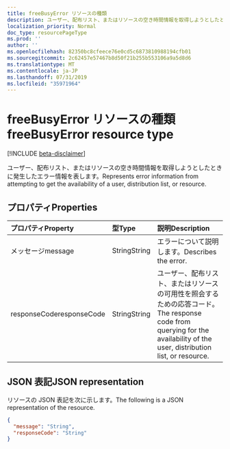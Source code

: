 ```yaml
---
title: freeBusyError リソースの種類
description: ユーザー、配布リスト、またはリソースの空き時間情報を取得しようとしたときに発生したエラー情報を表します。
localization_priority: Normal
doc_type: resourcePageType
ms.prod: ''
author: ''
ms.openlocfilehash: 82350bc8cfeece76e0cd5c6873810988194cfb01
ms.sourcegitcommit: 2c62457e57467b8d50f21b255b553106a9a5d8d6
ms.translationtype: MT
ms.contentlocale: ja-JP
ms.lasthandoff: 07/31/2019
ms.locfileid: "35971964"
---
```

# <a name="freebusyerror-resource-type"></a><span data-ttu-id="43b63-103">freeBusyError リソースの種類</span><span class="sxs-lookup"><span data-stu-id="43b63-103">freeBusyError resource type</span></span>

 [!INCLUDE [beta-disclaimer](../../includes/beta-disclaimer.md)]
 
<span data-ttu-id="43b63-104">ユーザー、配布リスト、またはリソースの空き時間情報を取得しようとしたときに発生したエラー情報を表します。</span><span class="sxs-lookup"><span data-stu-id="43b63-104">Represents error information from attempting to get the availability of a user, distribution list, or resource.</span></span>

## <a name="properties"></a><span data-ttu-id="43b63-105">プロパティ</span><span class="sxs-lookup"><span data-stu-id="43b63-105">Properties</span></span>
| <span data-ttu-id="43b63-106">プロパティ</span><span class="sxs-lookup"><span data-stu-id="43b63-106">Property</span></span>     | <span data-ttu-id="43b63-107">型</span><span class="sxs-lookup"><span data-stu-id="43b63-107">Type</span></span>   |<span data-ttu-id="43b63-108">説明</span><span class="sxs-lookup"><span data-stu-id="43b63-108">Description</span></span>|
|:---------------|:--------|:----------|
|<span data-ttu-id="43b63-109">メッセージ​​</span><span class="sxs-lookup"><span data-stu-id="43b63-109">message</span></span> |<span data-ttu-id="43b63-110">String</span><span class="sxs-lookup"><span data-stu-id="43b63-110">String</span></span> |<span data-ttu-id="43b63-111">エラーについて説明します。</span><span class="sxs-lookup"><span data-stu-id="43b63-111">Describes the error.</span></span> |
|<span data-ttu-id="43b63-112">responseCode</span><span class="sxs-lookup"><span data-stu-id="43b63-112">responseCode</span></span> |<span data-ttu-id="43b63-113">String</span><span class="sxs-lookup"><span data-stu-id="43b63-113">String</span></span> |<span data-ttu-id="43b63-114">ユーザー、配布リスト、またはリソースの可用性を照会するための応答コード。</span><span class="sxs-lookup"><span data-stu-id="43b63-114">The response code from querying for the availability of the user, distribution list, or resource.</span></span> |


## <a name="json-representation"></a><span data-ttu-id="43b63-115">JSON 表記</span><span class="sxs-lookup"><span data-stu-id="43b63-115">JSON representation</span></span>

<span data-ttu-id="43b63-116">リソースの JSON 表記を次に示します。</span><span class="sxs-lookup"><span data-stu-id="43b63-116">The following is a JSON representation of the resource.</span></span>

<!-- {
  "blockType": "resource",
  "optionalProperties": [

  ],
  "@odata.type": "microsoft.graph.freeBusyError"
}-->

```json
{
  "message": "String",
  "responseCode": "String"
}

```

<!-- uuid: 8fcb5dbc-d5aa-4681-8e31-b001d5168d79
2015-10-25 14:57:30 UTC -->
<!--
{
  "type": "#page.annotation",
  "description": "freeBusyError resource",
  "keywords": "",
  "section": "documentation",
  "tocPath": "",
  "suppressions": []
}
-->
